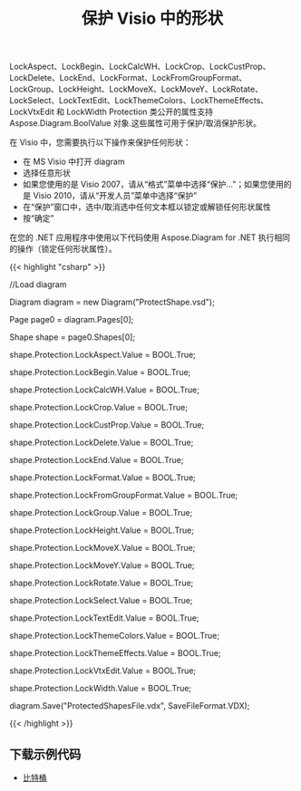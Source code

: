 ﻿---
title: 保护 Visio 中的形状
type: docs
weight: 20
url: /zh/net/protect-shapes-in-visio/
---
LockAspect、LockBegin、LockCalcWH、LockCrop、LockCustProp、LockDelete、LockEnd、LockFormat、LockFromGroupFormat、LockGroup、LockHeight、LockMoveX、LockMoveY、LockRotate、LockSelect、LockTextEdit、LockThemeColors、LockThemeEffects、LockVtxEdit 和 LockWidth Protection 类公开的属性支持 Aspose.Diagram.BoolValue 对象.这些属性可用于保护/取消保护形状。

在 Visio 中，您需要执行以下操作来保护任何形状：

- 在 MS Visio 中打开 diagram
- 选择任意形状
- 如果您使用的是 Visio 2007，请从“格式”菜单中选择“保护...”；如果您使用的是 Visio 2010，请从“开发人员”菜单中选择“保护”
- 在“保护”窗口中，选中/取消选中任何文本框以锁定或解锁任何形状属性
- 按“确定”

在您的 .NET 应用程序中使用以下代码使用 Aspose.Diagram for .NET 执行相同的操作（锁定任何形状属性）。

{{< highlight "csharp" >}}

 //Load diagram

Diagram diagram = new Diagram("ProtectShape.vsd");

Page page0 = diagram.Pages[0];

Shape shape = page0.Shapes[0];

shape.Protection.LockAspect.Value = BOOL.True;

shape.Protection.LockBegin.Value = BOOL.True;

shape.Protection.LockCalcWH.Value = BOOL.True;

shape.Protection.LockCrop.Value = BOOL.True;

shape.Protection.LockCustProp.Value = BOOL.True;

shape.Protection.LockDelete.Value = BOOL.True;

shape.Protection.LockEnd.Value = BOOL.True;

shape.Protection.LockFormat.Value = BOOL.True;

shape.Protection.LockFromGroupFormat.Value = BOOL.True;

shape.Protection.LockGroup.Value = BOOL.True;

shape.Protection.LockHeight.Value = BOOL.True;

shape.Protection.LockMoveX.Value = BOOL.True;

shape.Protection.LockMoveY.Value = BOOL.True;

shape.Protection.LockRotate.Value = BOOL.True;

shape.Protection.LockSelect.Value = BOOL.True;

shape.Protection.LockTextEdit.Value = BOOL.True;

shape.Protection.LockThemeColors.Value = BOOL.True;

shape.Protection.LockThemeEffects.Value = BOOL.True;

shape.Protection.LockVtxEdit.Value = BOOL.True;

shape.Protection.LockWidth.Value = BOOL.True;

diagram.Save("ProtectedShapesFile.vdx", SaveFileFormat.VDX);

{{< /highlight >}}
## **下载示例代码**
- [比特桶](https://bitbucket.org/asposemarketplace/aspose-for-vsto/src/master/Aspose.Diagram%20Vs%20VSTO%20Visio/)
